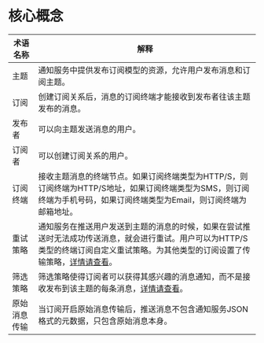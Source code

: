 # 核心概念

| **术语名称** | **解释**                                                     |
| ------------ | ------------------------------------------------------------ |
| 主题         | 通知服务中提供发布订阅模型的资源，允许用户发布消息和订阅主题。 |
| 订阅         | 创建订阅关系后，消息的订阅终端才能接收到发布者往该主题发布的消息。 |
| 发布者       | 可以向主题发送消息的用户。                                   |
| 订阅者       | 可以创建订阅关系的用户。                                     |
| 订阅终端     | 接收主题消息的终端节点。如果订阅终端类型为HTTP/S，则订阅终端为HTTP/S地址，如果订阅终端类型为SMS，则订阅终端为手机号码，如果订阅终端类型为Email，则订阅终端为邮箱地址。 |
| 重试策略     | 通知服务在推送用户发送到主题的消息的时候，如果在尝试推送时无法成功传送消息，就会进行重试。用户可以为HTTP/S类型的终端订阅自定义重试策略。为其他类型的订阅设置了传输策略，[详情请查看](../Operation-Guide/Message-Management/Reties-Policies.md)。 |
| 筛选策略     | 筛选策略使得订阅者可以获得其感兴趣的消息通知，而不是接收发布到该主题的每条消息，[详情请查看](../Operation-Guide/Subscription-Management/Filtering-Policies.md)。 |
| 原始消息传输 | 当订阅开启原始消息传输后，推送消息不包含通知服务JSON格式的元数据，只包含原始消息本身。 |

